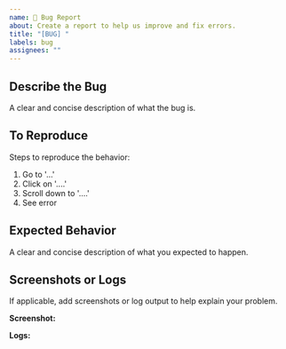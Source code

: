 ```yaml
---
name: 🐛 Bug Report
about: Create a report to help us improve and fix errors.
title: "[BUG] "
labels: bug
assignees: ""
---
```


## Describe the Bug

A clear and concise description of what the bug is.

## To Reproduce

Steps to reproduce the behavior:

1. Go to '...'
2. Click on '....'
3. Scroll down to '....'
4. See error

## Expected Behavior

A clear and concise description of what you expected to happen.

## Screenshots or Logs

If applicable, add screenshots or log output to help explain your problem.

**Screenshot:**

<!-- (drag & drop image here) -->

**Logs:**
